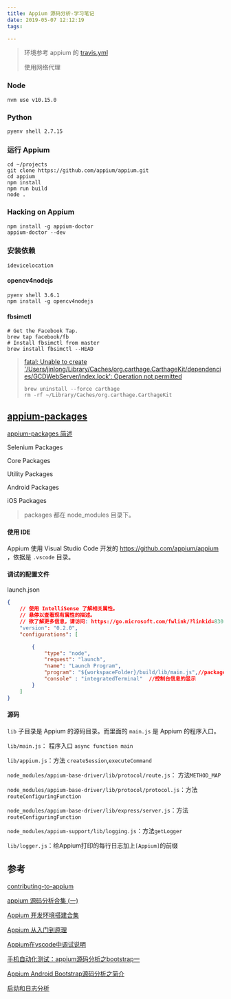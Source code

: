 ```yaml
---
title: Appium 源码分析-学习笔记
date: 2019-05-07 12:12:19
tags:

---
```




> 环境参考 appium 的 [travis.yml](https://github.com/appium/appium/blob/master/.travis.yml)
>
> 使用网络代理



### Node 

```
nvm use v10.15.0
```



### Python

```shell
pyenv shell 2.7.15
```



### 运行 Appium

```shell
cd ~/projects
git clone https://github.com/appium/appium.git
cd appium
npm install
npm run build
node .
```



### Hacking on Appium

```shell
npm install -g appium-doctor
appium-doctor --dev
```



### 安装依赖

```shell
idevicelocation
```



#### opencv4nodejs

```shell
pyenv shell 3.6.1
npm install -g opencv4nodejs
```



#### fbsimctl

```shell
# Get the Facebook Tap.
brew tap facebook/fb
# Install fbsimctl from master
brew install fbsimctl --HEAD
```

> [fatal: Unable to create '/Users/jinlong/Library/Caches/org.carthage.CarthageKit/dependencies/GCDWebServer/index.lock': Operation not permitted](https://github.com/facebook/idb/issues/432)
>
> ```
> brew uninstall --force carthage
> rm -rf ~/Library/Caches/org.carthage.CarthageKit
> ```



## [appium-packages](http://appium.io/docs/en/contributing-to-appium/appium-packages/)

[appium-packages 简述](https://github.com/appium/appium/blob/master/docs/cn/contributing-to-appium/appium-packages.md)

Selenium Packages

Core Packages

Utility Packages

Android Packages

iOS Packages

> packages 都在 node_modules 目录下。



#### 使用 IDE

Appium 使用 Visual Studio Code 开发的 https://github.com/appium/appium ，依据是 `.vscode` 目录。



#### 调试的配置文件

launch.json

```json
{
    // 使用 IntelliSense 了解相关属性。 
    // 悬停以查看现有属性的描述。
    // 欲了解更多信息，请访问: https://go.microsoft.com/fwlink/?linkid=830387
    "version": "0.2.0",
    "configurations": [

        {
            "type": "node",
            "request": "launch",
            "name": "Launch Program",
            "program": "${workspaceFolder}/build/lib/main.js",//package.json中的默认入口
            "console" : "integratedTerminal"  //控制台信息的显示
        }
    ]
}
```



#### 源码

`lib` 子目录是 Appium 的源码目录。而里面的 `main.js` 是 Appium 的程序入口。

`lib/main.js`： 程序入口 `async function main`

`lib/appium.js`：方法 `createSession`,`executeCommand`

`node_modules/appium-base-driver/lib/protocol/route.js`： 方法`METHOD_MAP`

`node_modules/appium-base-driver/lib/protocol/protocol.js`：方法`routeConfiguringFunction`

`node_modules/appium-base-driver/lib/express/server.js`：方法 ` routeConfiguringFunction`

`node_modules/appium-support/lib/logging.js`：方法`getLogger`

`lib/logger.js`：给Appium打印的每行日志加上`[Appium]`的前缀



## 参考

[contributing-to-appium](https://github.com/appium/appium/tree/master/docs/cn/contributing-to-appium)

[appium 源码分析合集 (一)](https://testerhome.com/topics/2463)

[Appium 开发环境搭建合集](https://testerhome.com/wiki/developingappium)

[Appium 从入门到原理](https://bestswifter.com/appium/)

[Appium在vscode中调试说明](http://cming.site/2018/02/22/201802221759/)

[手机自动化测试：appium源码分析之bootstrap一](http://www.cnblogs.com/laoli0201/articles/4881492.html)

[Appium Android Bootstrap源码分析之简介](https://blog.csdn.net/zhubaitian/article/details/40619777)

[启动和日志分析](https://cstsinghua.github.io/2018/07/19/Appium启动和日志分析/)


